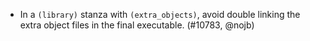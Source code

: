 - In a `(library)` stanza with `(extra_objects)`, avoid double linking the extra
  object files in the final executable.
  (#10783, @nojb)
